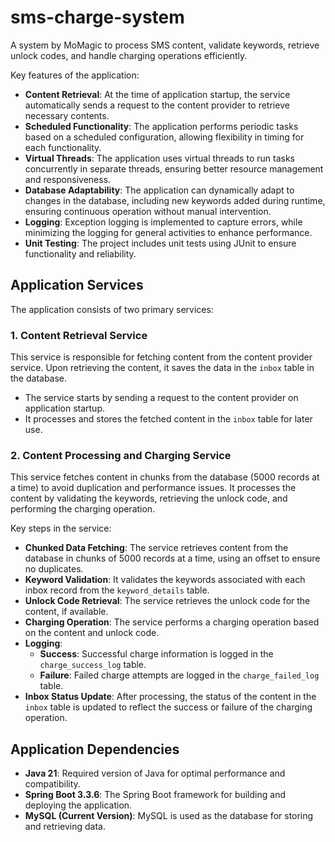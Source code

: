 # sms-charge-system
 A system by MoMagic to process SMS content, validate keywords, retrieve unlock codes, and handle charging operations efficiently.

Key features of the application:
- **Content Retrieval**: At the time of application startup, the service automatically sends a request to the content provider to retrieve necessary contents.
- **Scheduled Functionality**: The application performs periodic tasks based on a scheduled configuration, allowing flexibility in timing for each functionality.
- **Virtual Threads**: The application uses virtual threads to run tasks concurrently in separate threads, ensuring better resource management and responsiveness.
- **Database Adaptability**: The application can dynamically adapt to changes in the database, including new keywords added during runtime, ensuring continuous operation without manual intervention.
- **Logging**: Exception logging is implemented to capture errors, while minimizing the logging for general activities to enhance performance.
- **Unit Testing**: The project includes unit tests using JUnit to ensure functionality and reliability.

## Application Services

The application consists of two primary services:

### 1. Content Retrieval Service

This service is responsible for fetching content from the content provider service. Upon retrieving the content, it saves the data in the `inbox` table in the database.

- The service starts by sending a request to the content provider on application startup.
- It processes and stores the fetched content in the `inbox` table for later use.

### 2. Content Processing and Charging Service

This service fetches content in chunks from the database (5000 records at a time) to avoid duplication and performance issues. It processes the content by validating the keywords, retrieving the unlock code, and performing the charging operation.

Key steps in the service:
- **Chunked Data Fetching**: The service retrieves content from the database in chunks of 5000 records at a time, using an offset to ensure no duplicates.
- **Keyword Validation**: It validates the keywords associated with each inbox record from the `keyword_details` table.
- **Unlock Code Retrieval**: The service retrieves the unlock code for the content, if available.
- **Charging Operation**: The service performs a charging operation based on the content and unlock code.
- **Logging**:
    - **Success**: Successful charge information is logged in the `charge_success_log` table.
    - **Failure**: Failed charge attempts are logged in the `charge_failed_log` table.
- **Inbox Status Update**: After processing, the status of the content in the `inbox` table is updated to reflect the success or failure of the charging operation.

## Application Dependencies

- **Java 21**: Required version of Java for optimal performance and compatibility.
- **Spring Boot 3.3.6**: The Spring Boot framework for building and deploying the application.
- **MySQL (Current Version)**: MySQL is used as the database for storing and retrieving data.



